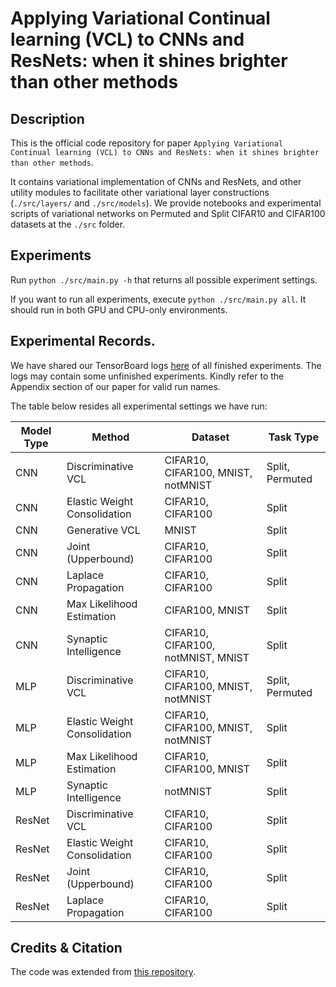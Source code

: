# Applying Variational Continual learning (VCL) to CNNs and ResNets: when it shines brighter than other methods

## Description

This is the official code repository for paper `Applying Variational Continual learning (VCL) to CNNs and ResNets: when it shines brighter than other methods`. 

It contains variational implementation of CNNs and ResNets, and other utility modules to facilitate other variational layer constructions (`./src/layers/` and `./src/models`). We provide notebooks and experimental scripts of variational networks on Permuted and Split CIFAR10 and CIFAR100 datasets at the `./src` folder.

## Experiments

Run `python ./src/main.py -h` that returns all possible experiment settings.

If you want to run all experiments, execute `python ./src/main.py all`. It should run in both GPU and CPU-only environments.

## Experimental Records.

We have shared our TensorBoard logs [here](https://drive.google.com/drive/folders/1R4JAHrVHfhd9qios3QmoBt0moWty5jLd?usp=sharing) of all finished experiments. The logs may contain some unfinished experiments. Kindly refer to the Appendix section of our paper for valid run names.

The table below resides all experimental settings we have run:

| Model Type | Method                       | Dataset                          | Task Type       |
|------------|------------------------------|----------------------------------|-----------------|
| CNN        | Discriminative VCL           | CIFAR10, CIFAR100, MNIST, notMNIST | Split, Permuted |
| CNN        | Elastic Weight Consolidation | CIFAR10, CIFAR100                | Split           |
| CNN        | Generative VCL               | MNIST                            | Split               |
| CNN        | Joint (Upperbound)    | CIFAR10, CIFAR100                | Split           |
| CNN        | Laplace Propagation          | CIFAR10, CIFAR100                | Split               |
| CNN        | Max Likelihood Estimation    | CIFAR100, MNIST                  | Split           |
| CNN        | Synaptic Intelligence        | CIFAR10, CIFAR100, notMNIST, MNIST | Split         |
| MLP        | Discriminative VCL           | CIFAR10, CIFAR100, MNIST, notMNIST | Split, Permuted |
| MLP        | Elastic Weight Consolidation | CIFAR10, CIFAR100, MNIST, notMNIST | Split           |
| MLP        | Max Likelihood Estimation    | CIFAR10, CIFAR100, MNIST         | Split           |
| MLP        | Synaptic Intelligence        | notMNIST                         | Split           |
| ResNet     | Discriminative VCL           | CIFAR10, CIFAR100                | Split           |
| ResNet     | Elastic Weight Consolidation | CIFAR10, CIFAR100                | Split           |
| ResNet     | Joint (Upperbound)     | CIFAR10, CIFAR100                | Split           |
| ResNet     | Laplace Propagation          | CIFAR10, CIFAR100                | Split               |

## Credits & Citation

The code was extended from [this repository](https://github.com/NixGD/variational-continual-learning).


